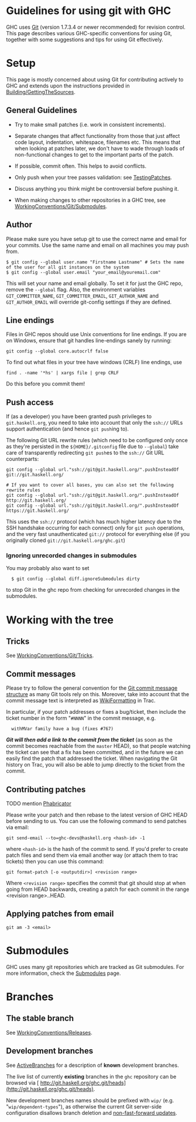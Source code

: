 # Guidelines for using git with GHC


GHC uses [ Git](http://git-scm.com/) (version 1.7.3.4 or newer recommended) for revision control. This page describes various GHC-specific conventions for using Git, together with some suggestions and tips for using Git effectively.

# Setup


This page is mostly concerned about using Git for contributing actively to GHC and extends upon the
instructions provided in [Building/GettingTheSources](building/getting-the-sources).

## General Guidelines

- Try to make small patches (i.e. work in consistent increments).

- Separate changes that affect functionality from those that just affect
  code layout, indentation, whitespace, filenames etc.  This means that
  when looking at patches later, we don't have to wade through loads of
  non-functional changes to get to the important parts of the patch.   

- If possible, commit often.  This helps to avoid conflicts.

- Only push when your tree passes validation: see [TestingPatches](testing-patches).

- Discuss anything you think might be controversial before pushing it.

- When making changes to other repositories in a GHC tree, see [WorkingConventions/Git/Submodules](working-conventions/git/submodules).

## Author


Please make sure you have setup git to use the correct name and email for your commits. Use the same name and email on all machines you may push from.

```wiki
$ git config --global user.name "Firstname Lastname" # Sets the name of the user for all git instances on the system
$ git config --global user.email "your_email@youremail.com"
```


This will set your name and email globally. To set it for just the GHC repo, remove the `--global` flag. Also, the environment variables `GIT_COMMITTER_NAME`, `GIT_COMMITTER_EMAIL`, `GIT_AUTHOR_NAME` and `GIT_AUTHOR_EMAIL` will override git-config settings if they are defined.

## Line endings


Files in GHC repos should use Unix conventions for line endings.
If you are on Windows, ensure that git handles line-endings sanely by running:

```wiki
git config --global core.autocrlf false
```


To find out what files in your tree have windows (CRLF) line endings,  use

```wiki
find . -name '*hs' | xargs file | grep CRLF
```


Do this before you commit them!

## Push access


If (as a developer) you have been granted push privileges to `git.haskell.org`, you need to take into account that only the `ssh://` URLs support authentication (and hence `git push`ing to).


The following Git URL rewrite rules (which need to be configured only once as they're persisted in the `${HOME}/.gitconfig` file due to `--global`) take care of transparently redirecting `git push`es to the `ssh://` Git URL counterparts:

```
git config --global url."ssh://git@git.haskell.org/".pushInsteadOf git://git.haskell.org/ 

# If you want to cover all bases, you can also set the following rewrite rules
git config --global url."ssh://git@git.haskell.org/".pushInsteadOf http://git.haskell.org/ 
git config --global url."ssh://git@git.haskell.org/".pushInsteadOf https://git.haskell.org/ 
```


This uses the `ssh://` protocol (which has much higher latency due to the SSH handshake occurring for each connect) only for `git push` operations, and the very fast unauthenticated `git://` protocol for everything else (if you originally cloned `git://git.haskell.org/ghc.git`)

### Ignoring unrecorded changes in submodules


You may probably also want to set

```wiki
  $ git config --global diff.ignoreSubmodules dirty
```


to stop Git in the ghc repo from checking for unrecorded changes in the submodules.

# Working with the tree

## Tricks


See [WorkingConventions/Git/Tricks](working-conventions/git/tricks).

## Commit messages


Please try to follow the general convention for the [ Git commit message structure](http://tbaggery.com/2008/04/19/a-note-about-git-commit-messages.html) as many Git tools rely on this. Moreover, take into account that the commit message text is interpreted as [WikiFormatting](wiki-formatting) in Trac.


In particular, if your patch addresses or fixes a bug/ticket, then include the ticket number in the form "`#NNNN`" in the commit message, e.g.

```wiki
  withMVar family have a bug (fixes #767)
```

***Git will then add a link to the commit from the ticket*** (as soon as the commit becomes reachable from the `master` HEAD), so that people watching the ticket can see that a fix has been committed, and in the future we can easily find the patch that addressed the ticket.  When navigating the Git history on Trac, you will also be able to jump directly to the ticket from the commit.

## Contributing patches

TODO mention [Phabricator](phabricator)


Please write your patch and then rebase to the latest version of GHC HEAD before sending to us. You can use the following command to send patches via email:

```wiki
git send-email --to=ghc-devs@haskell.org <hash-id> -1
```


where `<hash-id>` is the hash of the commit to send. If you'd prefer to create patch files and send them via email another way (or attach them to trac tickets) then you can use this command:

```wiki
git format-patch [-o <outputdir>] <revision range>
```


Where `<revision range>` specifies the commit that git should stop at when going from HEAD backwards, creating a patch for each commit in the range \<revision range\>..HEAD.

## Applying patches from email

```wiki
git am -3 <email>
```

# Submodules


GHC uses many git repositories which are tracked as Git submodules. For more information, check the [Submodules](working-conventions/git/submodules) page.

# Branches

## The stable branch


See [WorkingConventions/Releases](working-conventions/releases).

## Development branches


See [ActiveBranches](active-branches) for a description of **known** development branches.


The live list of currently **existing** branches in the `ghc` repository can be browsed via [ http://git.haskell.org/ghc.git/heads](http://git.haskell.org/ghc.git/heads).


New development branches names should be prefixed with `wip/` (e.g. "`wip/dependent-types`"), as otherwise the current Git server-side configuration disallows branch deletion and [ non-fast-forward updates](http://stackoverflow.com/questions/4684352/whats-a-fast-forward-in-git).
